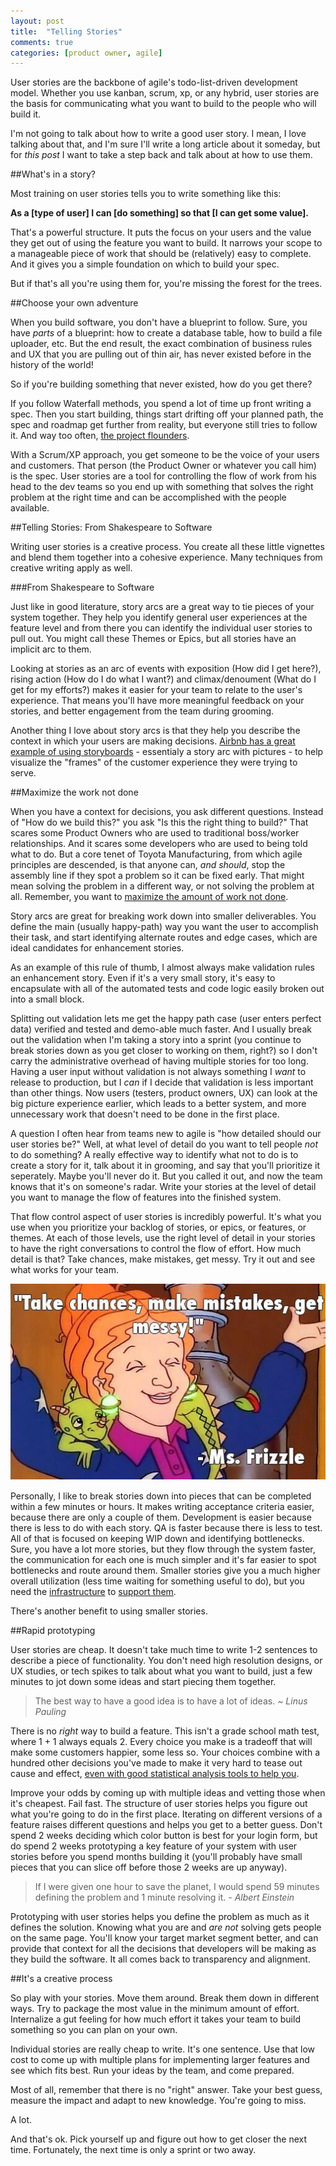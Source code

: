 ```yaml
---
layout: post
title:  "Telling Stories"
comments: true
categories: [product owner, agile]
---
```


User stories are the backbone of agile's todo-list-driven development model. Whether you use kanban, scrum, xp, or any hybrid, user stories are the basis for communicating what you want to build to the people who will build it.

I'm not going to talk about how to write a good user story. I mean, I love talking about that, and I'm sure I'll write a long article about it someday, but for *this post* I want to take a step back and talk about at how to use them.

##What's in a story?

Most training on user stories tells you to write something like this:

**As a [type of user] I can [do something] so that [I can get some value].**

That's a powerful structure. It puts the focus on your users and the value they get out of using the feature you want to build. It narrows your scope to a manageable piece of work that should be (relatively) easy to complete. And it gives you a simple foundation on which to build your spec.

But if that's all you're using them for, you're missing the forest for the trees.

##Choose your own adventure

When you build software, you don't have a blueprint to follow. Sure, you have *parts* of a blueprint: how to create a database table, how to build a file uploader, etc. But the end result, the exact combination of business rules and UX that you are pulling out of thin air, has never existed before in the history of the world!

So if you're building something that never existed, how do you get there?

If you follow Waterfall methods, you spend a lot of time up front writing a spec. Then you start building, things start drifting off your planned path, the spec and roadmap get further from reality, but everyone still tries to follow it. And way too often, [the project flounders](http://spectrum.ieee.org/computing/software/why-software-fails).

With a Scrum/XP approach, you get someone to be the voice of your users and customers. That person (the Product Owner or whatever you call him) is the spec. User stories are a tool for controlling the flow of work from his head to the dev teams so you end up with something that solves the right problem at the right time and can be accomplished with the people available.

##Telling Stories: From Shakespeare to Software

Writing user stories is a creative process. You create all these little vignettes and blend them together into a cohesive experience. Many techniques from creative writing apply as well.

###From Shakespeare to Software

Just like in good literature, story arcs are a great way to tie pieces of your system together. They help you identify general user experiences at the feature level and from there you can identify the individual user stories to pull out. You might call these Themes or Epics, but all stories have an implicit arc to them.

Looking at stories as an arc of events with exposition (How did I get here?), rising action (How do I do what I want?) and climax/denoument (What do I get for my efforts?) makes it easier for your team to relate to the user's experience. That means you'll have more meaningful feedback on your stories, and better engagement from the team during grooming. 

Another thing I love about story arcs is that they help you describe the context in which your users are making decisions. [Airbnb has a great example of using storyboards](https://www.sequoiacap.com/grove/posts/ezem/visualizing-the-customer-experience) - essentialy a story arc with pictures - to help visualize the "frames" of the customer experience they were trying to serve.

##Maximize the work not done

When you have a context for decisions, you ask different questions. Instead of "How do we build this?" you ask "Is this the right thing to build?" That scares some Product Owners who are used to traditional boss/worker relationships. And it scares some developers who are used to being told what to do. But a core tenet of Toyota Manufacturing, from which agile principles are descended, is that anyone can, *and should*, stop the assembly line if they spot a problem so it can be fixed early. That might mean solving the problem in a different way, or not solving the problem at all. Remember, you want to [maximize the amount of work not done](http://agilemanifesto.org/principles.html).

Story arcs are great for breaking work down into smaller deliverables. You define the main (usually happy-path) way you want the user to accomplish their task, and start identifying alternate routes and edge cases, which are ideal candidates for enhancement stories. 

As an example of this rule of thumb, I almost always make validation rules an enhancement story. Even if it's a very small story, it's easy to encapsulate with all of the automated tests and code logic easily broken out into a small block. 

Splitting out validation lets me get the happy path case (user enters perfect data) verified and tested and demo-able much faster. And I usually break out the validation when I'm taking a story into a sprint (you continue to break stories down as you get closer to working on them, right?) so I don't carry the administrative overhead of having multiple stories for too long. Having a user input without validation is not always something I *want* to release to production, but I *can* if I decide that validation is less important than other things. Now users (testers, product owners, UX) can look at the big picture experience earlier, which leads to a better system, and more unnecessary work that doesn't need to be done in the first place.

A question I often hear from teams new to agile is "how detailed should our user stories be?" Well, at what level of detail do you want to tell people *not* to do something? A really effective way to identify what not to do is to create a story for it, talk about it in grooming, and say that you'll prioritize it seperately. Maybe you'll never do it. But you called it out, and now the team knows that it's on someone's radar. Write your stories at the level of detail you want to manage the flow of features into the finished system.

That flow control aspect of user stories is incredibly powerful. It's what you use when you prioritize your backlog of stories, or epics, or features, or themes. At each of those levels, use the right level of detail in your stories to have the right conversations to control the flow of effort. How much detail is that? Take chances, make mistakes, get messy. Try it out and see what works for your team.

[![Take chances, make mistakes, get messy - Ms. Frizzle](/images/take_chances_make_mistakes_get_messy.png)](http://en.wikipedia.org/wiki/The_Magic_School_Bus_%28TV_series%29)

Personally, I like to break stories down into pieces that can be completed within a few minutes or hours. It makes writing acceptance criteria easier, because there are only a couple of them. Development is easier because there is less to do with each story. QA is faster because there is less to test. All of that is focused on keeping WIP down and identifying bottlenecks. Sure, you have a lot more stories, but they flow through the system faster, the communication for each one is much simpler and it's far easier to spot bottlenecks and route around them. Smaller stories give you a much higher overall utilization (less time waiting for something useful to do), but you need the [infrastructure](http://en.wikipedia.org/wiki/Continuous_integration) to [support them](https://en.wikipedia.org/wiki/Continuous_delivery).

There's another benefit to using smaller stories.

##Rapid prototyping

User stories are cheap. It doesn't take much time to write 1-2 sentences to describe a piece of functionality. You don't need high resolution designs, or UX studies, or tech spikes to talk about what you want to build, just a few minutes to jot down some ideas and start piecing them together.

> The best way to have a good idea is to have a lot of ideas. *~ Linus Pauling*

There is no *right* way to build a feature. This isn't a grade school math test, where 1 + 1 always equals 2. Every choice you make is a tradeoff that will make some customers happier, some less so. Your choices combine with a hundred other decisions you've made to make it very hard to tease out cause and effect, [even with good statistical analysis tools to help you](https://blog.kissmetrics.com/your-ab-tests-are-illusory/).

Improve your odds by coming up with multiple ideas and vetting those when it's cheapest. Fail fast. The structure of user stories helps you figure out what you're going to do in the first place. Iterating on different versions of a feature raises different questions and helps you get to a better guess. Don't spend 2 weeks deciding which color button is best for your login form, but do spend 2 weeks prototyping a key feature of your system with user stories before you spend months building it (you'll probably have small pieces that you can slice off before those 2 weeks are up anyway). 

> If I were given one hour to save the planet, I would spend 59 minutes defining the problem and 1 minute resolving it. *- Albert Einstein*

Prototyping with user stories helps you define the problem as much as it defines the solution. Knowing what you are and *are not* solving gets people on the same page. You'll know your target market segment better, and can provide that context for all the decisions that developers will be making as they build the software. It all comes back to transparency and alignment.

##It's a creative process

So play with your stories. Move them around. Break them down in different ways. Try to package the most value in the minimum amount of effort. Internalize a gut feeling for how much effort it takes your team to build something so you can plan on your own.

Individual stories are really cheap to write. It's one sentence. Use that low cost to come up with multiple plans for implementing larger features and see which fits best. Run your ideas by the team, and come prepared.

Most of all, remember that there is no "right" answer. Take your best guess, measure the impact and adapt to new knowledge. You're going to miss. 

A lot.

And that's ok. Pick yourself up and figure out how to get closer the next time. Fortunately, the next time is only a sprint or two away.
